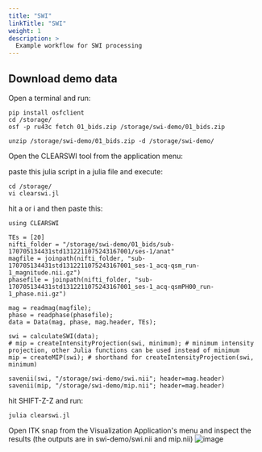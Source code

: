 ```yaml
---
title: "SWI"
linkTitle: "SWI"
weight: 1
description: >
  Example workflow for SWI processing
---
```


## Download demo data
Open a terminal and run:
```
pip install osfclient
cd /storage/
osf -p ru43c fetch 01_bids.zip /storage/swi-demo/01_bids.zip

unzip /storage/swi-demo/01_bids.zip -d /storage/swi-demo/
```

Open the CLEARSWI tool from the application menu:

paste this julia script in a julia file and execute:
```
cd /storage/
vi clearswi.jl
```

hit a or i and then paste this:
```
using CLEARSWI

TEs = [20] 
nifti_folder = "/storage/swi-demo/01_bids/sub-170705134431std1312211075243167001/ses-1/anat"
magfile = joinpath(nifti_folder, "sub-170705134431std1312211075243167001_ses-1_acq-qsm_run-1_magnitude.nii.gz")
phasefile = joinpath(nifti_folder, "sub-170705134431std1312211075243167001_ses-1_acq-qsmPH00_run-1_phase.nii.gz") 

mag = readmag(magfile);
phase = readphase(phasefile);
data = Data(mag, phase, mag.header, TEs);

swi = calculateSWI(data);
# mip = createIntensityProjection(swi, minimum); # minimum intensity projection, other Julia functions can be used instead of minimum
mip = createMIP(swi); # shorthand for createIntensityProjection(swi, minimum)

savenii(swi, "/storage/swi-demo/swi.nii"; header=mag.header) 
savenii(mip, "/storage/swi-demo/mip.nii"; header=mag.header)
```

hit SHIFT-Z-Z and run:
```
julia clearswi.jl
```

Open ITK snap from the Visualization Application's menu and inspect the results (the outputs are in swi-demo/swi.nii and mip.nii)
![image](https://user-images.githubusercontent.com/4021595/137708852-6b7dd2c7-3e6f-42fd-88e6-06afe87a72a9.png)
